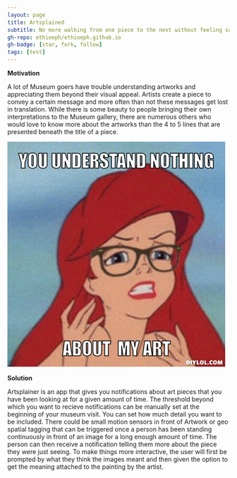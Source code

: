 ```yaml
---
layout: page
title: Artsplained
subtitle: No more walking from one piece to the next without feeling satisfied
gh-repo: ethioeph/ethioeph.github.io
gh-badge: [star, fork, follow]
tags: [test]
---
```


**Motivation**

A lot of Museum goers have trouble understanding artworks and appreciating them beyond their visual appeal. Artists create a piece to convey a certain message and more often than not these messages get lost in translation. While there is some beauty to people bringing their own interpretations to the Museum gallery, there are numerous others who would love to know more about the artworks than the 4 to 5 lines that are presented beneath the title of a piece. 

![Concerned Artist](./ariel-art.jpg)

**Solution**

Artsplainer is an app that gives you notifications about art pieces that you have been looking at for a given amount of time. The threshold beyond which you want to recieve notifications can be manually set at the beginning of your museum visit. 
You can set how much detail you want to be included. 
There could be small motion sensors in front of Artwork or geo spatial tagging that can be triggered once a person has been standing continuously in front of an image for a long enough amount of time. The person can then receive a notification telling them more about the piece they were just seeing. To make things more interactive, the user will first be prompted by what they think the images meant and then given the option to get the meaning attached to the painting by the artist. 
